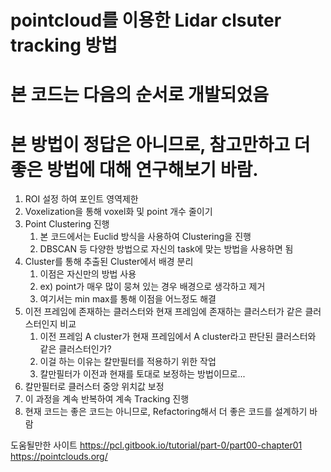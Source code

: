 # pointcloud를 이용한 Lidar clsuter tracking 방법

# 본 코드는 다음의 순서로 개발되었음
# 본 방법이 정답은 아니므로, 참고만하고 더 좋은 방법에 대해 연구해보기 바람.
 
1. ROI 설정 하여 포인트 영역제한
2. Voxelization을 통해 voxel화 및 point 개수 줄이기
3. Point Clustering 진행
   1. 본 코드에서는 Euclid 방식을 사용하여 Clustering을 진행
   2. DBSCAN 등 다양한 방법으로 자신의 task에 맞는 방법을 사용하면 됨
4. Cluster를 통해 추출된 Cluster에서 배경 분리
   1. 이점은 자신만의 방법 사용
   2. ex) point가 매우 많이 뭉쳐 있는 경우 배경으로 생각하고 제거
   3. 여기서는 min max를 통해 이점을 어느정도 해결
5. 이전 프레임에 존재하는 클러스터와 현재 프레임에 존재하는 클러스터가 같은 클러스터인지 비교
   1. 이전 프레임 A cluster가 현재 프레임에서 A cluster라고 판단된 클러스터와 같은 클러스터인가?
   2. 이걸 하는 이유는 칼만필터를 적용하기 위한 작업
   3. 칼만필터가 이전과 현재를 토대로 보정하는 방법이므로...
6. 칼만필터로 클러스터 중앙 위치값 보정
7. 이 과정을 계속 반복하여 계속 Tracking 진행
8. 현재 코드는 좋은 코드는 아니므로, Refactoring해서 더 좋은 코드를 설계하기 바람

도움될만한 사이트
https://pcl.gitbook.io/tutorial/part-0/part00-chapter01
https://pointclouds.org/

